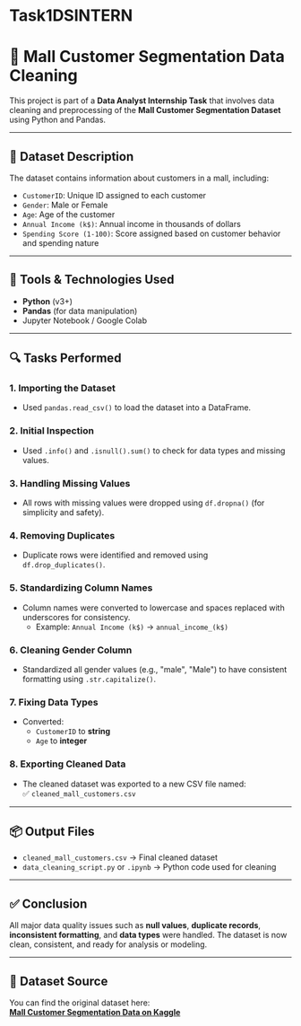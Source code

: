 # Task1DSINTERN
# 🧼 Mall Customer Segmentation Data Cleaning

This project is part of a **Data Analyst Internship Task** that involves data cleaning and preprocessing of the **Mall Customer Segmentation Dataset** using Python and Pandas.

---

## 📁 Dataset Description

The dataset contains information about customers in a mall, including:

- `CustomerID`: Unique ID assigned to each customer
- `Gender`: Male or Female
- `Age`: Age of the customer
- `Annual Income (k$)`: Annual income in thousands of dollars
- `Spending Score (1-100)`: Score assigned based on customer behavior and spending nature

---

## 🧪 Tools & Technologies Used

- **Python** (v3+)
- **Pandas** (for data manipulation)
- Jupyter Notebook / Google Colab

---

## 🔍 Tasks Performed

### 1. **Importing the Dataset**
- Used `pandas.read_csv()` to load the dataset into a DataFrame.

### 2. **Initial Inspection**
- Used `.info()` and `.isnull().sum()` to check for data types and missing values.

### 3. **Handling Missing Values**
- All rows with missing values were dropped using `df.dropna()` (for simplicity and safety).

### 4. **Removing Duplicates**
- Duplicate rows were identified and removed using `df.drop_duplicates()`.

### 5. **Standardizing Column Names**
- Column names were converted to lowercase and spaces replaced with underscores for consistency.
  - Example: `Annual Income (k$)` → `annual_income_(k$)`

### 6. **Cleaning Gender Column**
- Standardized all gender values (e.g., "male", "Male") to have consistent formatting using `.str.capitalize()`.

### 7. **Fixing Data Types**
- Converted:
  - `CustomerID` to **string**
  - `Age` to **integer**

### 8. **Exporting Cleaned Data**
- The cleaned dataset was exported to a new CSV file named:  
  ✅ `cleaned_mall_customers.csv`

---

## 📦 Output Files

- `cleaned_mall_customers.csv` → Final cleaned dataset
- `data_cleaning_script.py` or `.ipynb` → Python code used for cleaning

---

## ✅ Conclusion

All major data quality issues such as **null values**, **duplicate records**, **inconsistent formatting**, and **data types** were handled. The dataset is now clean, consistent, and ready for analysis or modeling.

---

## 🔗 Dataset Source

You can find the original dataset here:  
**[Mall Customer Segmentation Data on Kaggle](https://www.kaggle.com/vjchoudhary7/customer-segmentation-tutorial-in-python)**

